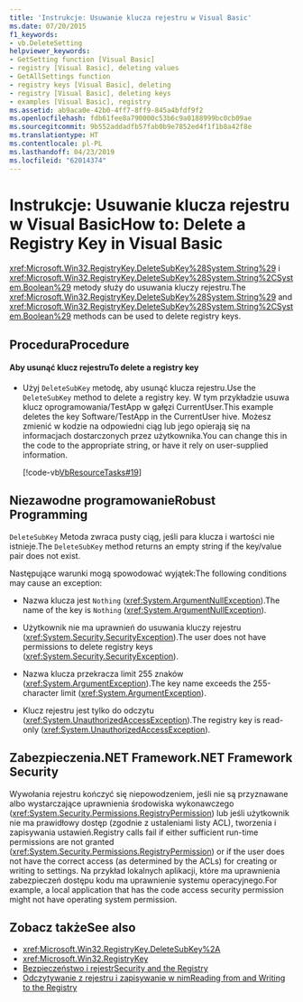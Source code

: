 ```yaml
---
title: 'Instrukcje: Usuwanie klucza rejestru w Visual Basic'
ms.date: 07/20/2015
f1_keywords:
- vb.DeleteSetting
helpviewer_keywords:
- GetSetting function [Visual Basic]
- registry [Visual Basic], deleting values
- GetAllSettings function
- registry keys [Visual Basic], deleting
- registry [Visual Basic], deleting keys
- examples [Visual Basic], registry
ms.assetid: ab9aca0e-42b0-4ff7-8ff9-845a4bfdf9f2
ms.openlocfilehash: fdb61fee8a790000c53b6c9a0188999bc0cb09ae
ms.sourcegitcommit: 9b552addadfb57fab0b9e7852ed4f1f1b8a42f8e
ms.translationtype: HT
ms.contentlocale: pl-PL
ms.lasthandoff: 04/23/2019
ms.locfileid: "62014374"
---
```

# <a name="how-to-delete-a-registry-key-in-visual-basic"></a><span data-ttu-id="dae2d-102">Instrukcje: Usuwanie klucza rejestru w Visual Basic</span><span class="sxs-lookup"><span data-stu-id="dae2d-102">How to: Delete a Registry Key in Visual Basic</span></span>
<span data-ttu-id="dae2d-103"><xref:Microsoft.Win32.RegistryKey.DeleteSubKey%28System.String%29> i <xref:Microsoft.Win32.RegistryKey.DeleteSubKey%28System.String%2CSystem.Boolean%29> metody służy do usuwania kluczy rejestru.</span><span class="sxs-lookup"><span data-stu-id="dae2d-103">The <xref:Microsoft.Win32.RegistryKey.DeleteSubKey%28System.String%29> and <xref:Microsoft.Win32.RegistryKey.DeleteSubKey%28System.String%2CSystem.Boolean%29> methods can be used to delete registry keys.</span></span>  
  
## <a name="procedure"></a><span data-ttu-id="dae2d-104">Procedura</span><span class="sxs-lookup"><span data-stu-id="dae2d-104">Procedure</span></span>  
  
#### <a name="to-delete-a-registry-key"></a><span data-ttu-id="dae2d-105">Aby usunąć klucz rejestru</span><span class="sxs-lookup"><span data-stu-id="dae2d-105">To delete a registry key</span></span>  
  
- <span data-ttu-id="dae2d-106">Użyj `DeleteSubKey` metodę, aby usunąć klucza rejestru.</span><span class="sxs-lookup"><span data-stu-id="dae2d-106">Use the `DeleteSubKey` method to delete a registry key.</span></span> <span data-ttu-id="dae2d-107">W tym przykładzie usuwa klucz oprogramowania/TestApp w gałęzi CurrentUser.</span><span class="sxs-lookup"><span data-stu-id="dae2d-107">This example deletes the key Software/TestApp in the CurrentUser hive.</span></span> <span data-ttu-id="dae2d-108">Możesz zmienić w kodzie na odpowiedni ciąg lub jego opierają się na informacjach dostarczonych przez użytkownika.</span><span class="sxs-lookup"><span data-stu-id="dae2d-108">You can change this in the code to the appropriate string, or have it rely on user-supplied information.</span></span>  
  
     [!code-vb[VbResourceTasks#19](~/samples/snippets/visualbasic/VS_Snippets_VBCSharp/VbResourceTasks/VB/Class1.vb#19)]  
  
## <a name="robust-programming"></a><span data-ttu-id="dae2d-109">Niezawodne programowanie</span><span class="sxs-lookup"><span data-stu-id="dae2d-109">Robust Programming</span></span>  
 <span data-ttu-id="dae2d-110">`DeleteSubKey` Metoda zwraca pusty ciąg, jeśli para klucza i wartości nie istnieje.</span><span class="sxs-lookup"><span data-stu-id="dae2d-110">The `DeleteSubKey` method returns an empty string if the key/value pair does not exist.</span></span>  
  
 <span data-ttu-id="dae2d-111">Następujące warunki mogą spowodować wyjątek:</span><span class="sxs-lookup"><span data-stu-id="dae2d-111">The following conditions may cause an exception:</span></span>  
  
- <span data-ttu-id="dae2d-112">Nazwa klucza jest `Nothing` (<xref:System.ArgumentNullException>).</span><span class="sxs-lookup"><span data-stu-id="dae2d-112">The name of the key is `Nothing` (<xref:System.ArgumentNullException>).</span></span>  
  
- <span data-ttu-id="dae2d-113">Użytkownik nie ma uprawnień do usuwania kluczy rejestru (<xref:System.Security.SecurityException>).</span><span class="sxs-lookup"><span data-stu-id="dae2d-113">The user does not have permissions to delete registry keys (<xref:System.Security.SecurityException>).</span></span>  
  
- <span data-ttu-id="dae2d-114">Nazwa klucza przekracza limit 255 znaków (<xref:System.ArgumentException>).</span><span class="sxs-lookup"><span data-stu-id="dae2d-114">The key name exceeds the 255-character limit (<xref:System.ArgumentException>).</span></span>  
  
- <span data-ttu-id="dae2d-115">Klucz rejestru jest tylko do odczytu (<xref:System.UnauthorizedAccessException>).</span><span class="sxs-lookup"><span data-stu-id="dae2d-115">The registry key is read-only (<xref:System.UnauthorizedAccessException>).</span></span>  
  
## <a name="net-framework-security"></a><span data-ttu-id="dae2d-116">Zabezpieczenia.NET Framework</span><span class="sxs-lookup"><span data-stu-id="dae2d-116">.NET Framework Security</span></span>  
 <span data-ttu-id="dae2d-117">Wywołania rejestru kończyć się niepowodzeniem, jeśli nie są przyznawane albo wystarczające uprawnienia środowiska wykonawczego (<xref:System.Security.Permissions.RegistryPermission>) lub jeśli użytkownik nie ma prawidłowy dostęp (zgodnie z ustaleniami listy ACL), tworzenia i zapisywania ustawień.</span><span class="sxs-lookup"><span data-stu-id="dae2d-117">Registry calls fail if either sufficient run-time permissions are not granted (<xref:System.Security.Permissions.RegistryPermission>) or if the user does not have the correct access (as determined by the ACLs) for creating or writing to settings.</span></span> <span data-ttu-id="dae2d-118">Na przykład lokalnych aplikacji, które ma uprawnienia zabezpieczeń dostępu kodu ma uprawnienie systemu operacyjnego.</span><span class="sxs-lookup"><span data-stu-id="dae2d-118">For example, a local application that has the code access security permission might not have operating system permission.</span></span>  
  
## <a name="see-also"></a><span data-ttu-id="dae2d-119">Zobacz także</span><span class="sxs-lookup"><span data-stu-id="dae2d-119">See also</span></span>

- <xref:Microsoft.Win32.RegistryKey.DeleteSubKey%2A>
- <xref:Microsoft.Win32.RegistryKey>
- [<span data-ttu-id="dae2d-120">Bezpieczeństwo i rejestr</span><span class="sxs-lookup"><span data-stu-id="dae2d-120">Security and the Registry</span></span>](../../../../visual-basic/developing-apps/programming/computer-resources/security-and-the-registry.md)
- [<span data-ttu-id="dae2d-121">Odczytywanie z rejestru i zapisywanie w nim</span><span class="sxs-lookup"><span data-stu-id="dae2d-121">Reading from and Writing to the Registry</span></span>](../../../../visual-basic/developing-apps/programming/computer-resources/reading-from-and-writing-to-the-registry.md)
